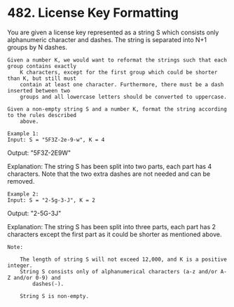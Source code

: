 # 482. License Key Formatting

You are given a license key represented as a string S which consists only alphanumeric
        character and dashes. The string is separated into N+1 groups by N dashes.

    Given a number K, we would want to reformat the strings such that each group contains exactly
        K characters, except for the first group which could be shorter than K, but still must
        contain at least one character. Furthermore, there must be a dash inserted between two
        groups and all lowercase letters should be converted to uppercase.

    Given a non-empty string S and a number K, format the string according to the rules described
        above.

    Example 1:
    Input: S = "5F3Z-2e-9-w", K = 4

Output: "5F3Z-2E9W"

Explanation: The string S has been split into two parts, each part has 4 characters.
Note that the two extra dashes are not needed and can be removed.

    

    Example 2:
    Input: S = "2-5g-3-J", K = 2

Output: "2-5G-3J"

Explanation: The string S has been split into three parts, each part has 2 characters except the first part as it could be shorter as mentioned above.

    

    Note:
    
        The length of string S will not exceed 12,000, and K is a positive integer.
        String S consists only of alphanumerical characters (a-z and/or A-Z and/or 0-9) and
            dashes(-).
        
        String S is non-empty.